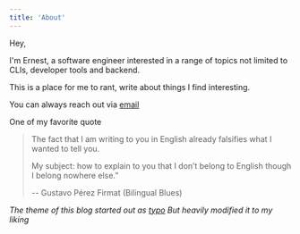```yaml
---
title: 'About'
---
```


Hey,

I'm Ernest, a software engineer interested in a range of topics not limited to CLIs,
developer tools and backend.

This is a place for me to rant, write about things I find interesting.

You can always reach out via [email](mailto:me@nabri.xyz)

One of my favorite quote

> The fact that I am writing to you in English already falsifies what I wanted to tell you.
>
> My subject: how to explain to you that I don’t belong to English though I belong nowhere else.”
>
> -- Gustavo Pérez Firmat (Bilingual Blues)



*The theme of this blog started out as [typo](https://github.com/tomfran/typo)
But heavily modified it to my liking*


<!--[**Resume**](https://drive.google.com/file/d/1snP6ZmpwfEY1mMS_XFzCg-YHvqeObC06/view?usp=drive_link)-->

